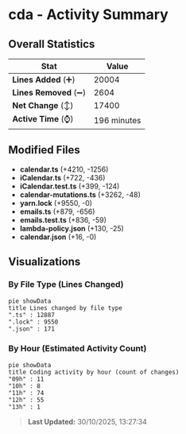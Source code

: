 # cda - Activity Summary 

## Overall Statistics

| Stat                   | Value                                                             |
| ---------------------- | ----------------------------------------------------------------- |
| **Lines Added** (➕)   | 20004                                          |
| **Lines Removed** (➖) | 2604                                        |
| **Net Change** (↕)    | 17400                |
| **Active Time** (⌚)   | 196 minutes |


## Modified Files
- **calendar.ts** (+4210, -1256)
- **iCalendar.ts** (+722, -436)
- **iCalendar.test.ts** (+399, -124)
- **calendar-mutations.ts** (+3262, -48)
- **yarn.lock** (+9550, -0)
- **emails.ts** (+879, -656)
- **emails.test.ts** (+836, -59)
- **lambda-policy.json** (+130, -25)
- **calendar.json** (+16, -0)

## Visualizations

### By File Type (Lines Changed)

```mermaid
pie showData
title Lines changed by file type
".ts" : 12887
".lock" : 9550
".json" : 171
```

### By Hour (Estimated Activity Count)

```mermaid
pie showData
title Coding activity by hour (count of changes)
"09h" : 11
"10h" : 8
"11h" : 74
"12h" : 55
"13h" : 1
```


> **Last Updated:** 30/10/2025, 13:27:34